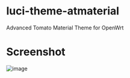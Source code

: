 # luci-theme-atmaterial
Advanced Tomato Material Theme for OpenWrt

# Screenshot
![image](https://github.com/sypopo/luci-theme-atmaterial/blob/master/screenshot/20190818145642.png)
